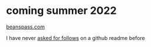 # coming summer 2022

[beanspass.com](https://beanspass.com)

I have never [asked for follows](https://www.instagram.com/beanspass/) on a github readme before
